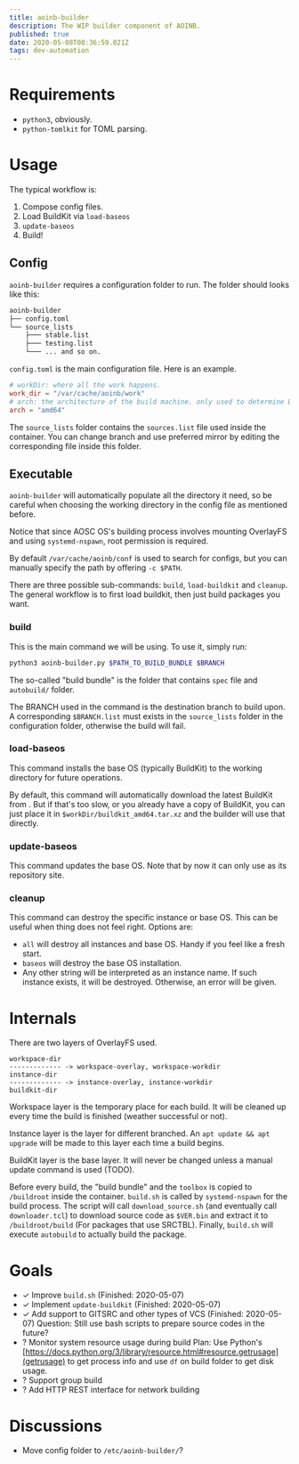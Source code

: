 ```yaml
---
title: aoinb-builder
description: The WIP builder component of AOINB.
published: true
date: 2020-05-08T08:36:59.021Z
tags: dev-automation
---
```


# Requirements

- `python3`, obviously.
- `python-tomlkit` for TOML parsing.

# Usage
The typical workflow is:
1. Compose config files.
2. Load BuildKit via `load-baseos` 
3. `update-baseos`
4. Build!

## Config
`aoinb-builder` requires a configuration folder to run. The folder should looks like this:

``` bash
aoinb-builder
├── config.toml
└── source_lists
    ├─── stable.list
    ├─── testing.list
    └─── ... and so on.
```

`config.toml` is the main configuration file. Here is an example.

``` toml
# workDir: where all the work happens.
work_dir = "/var/cache/aoinb/work" 
# arch: the architecture of the build machine. only used to determine BuildKit download url for now.
arch = "amd64"
```

The `source_lists` folder contains the `sources.list` file used inside the container. You can change branch and use preferred mirror by editing the corresponding file inside this folder.

## Executable
`aoinb-builder` will automatically populate all the directory it need, so be careful when choosing the working directory in the config file as mentioned before.

Notice that since AOSC OS\'s building process involves mounting OverlayFS and using `systemd-nspawn`, root permission is required.

By default `/var/cache/aoinb/conf` is used to search for configs, but you can manually specify the path by offering `-c $PATH`.

There are three possible sub-commands: `build`, `load-buildkit` and `cleanup`. The general workflow is to first load buildkit, then just build packages you want.

### build
This is the main command we will be using. To use it, simply run:

``` bash
python3 aoinb-builder.py $PATH_TO_BUILD_BUNDLE $BRANCH
```

The so-called \"build bundle\" is the folder that contains `spec` file and `autobuild/` folder.

The BRANCH used in the command is the destination branch to build upon. A corresponding `$BRANCH.list` must exists in the `source_lists` folder in the configuration folder, otherwise the build will fail.

### load-baseos
This command installs the base OS (typically BuildKit) to the working directory for future operations.

By default, this command will automatically download the latest BuildKit from [](repo.aosc.io). But if that's too slow, or you already have a copy of BuildKit, you can just place it in `$workDir/buildkit_amd64.tar.xz` and the builder will use that directly.

### update-baseos
This command updates the base OS. Note that by now it can only use [](repo.aosc.io) as its repository site.

### cleanup
This command can destroy the specific instance or base OS. This can be useful when thing does not feel right. Options are:
* `all` will destroy all instances and base OS. Handy if you feel like a fresh start.
* `baseos` will destroy the base OS installation.
* Any other string will be interpreted as an instance name. If such instance exists, it will be destroyed. Otherwise, an error will be given.

# Internals
There are two layers of OverlayFS used.

```
workspace-dir
------------- -> workspace-overlay, workspace-workdir
instance-dir
------------- -> instance-overlay, instance-workdir
buildkit-dir
```

Workspace layer is the temporary place for each build. It will be cleaned up every time the build is finished (weather successful or not).

Instance layer is the layer for different branched. An `apt update && apt upgrade` will be made to this layer each time a build begins.

BuildKit layer is the base layer. It will never be changed unless a manual update command is used (TODO).

Before every build, the "build bundle" and the `toolbox` is copied to `/buildroot` inside the container. `build.sh` is called by `systemd-nspawn` for the build process. The script will call `download_source.sh` (and eventually call `downloader.tcl`) to download source code as `$VER.bin` and extract it to `/buildroot/build` (For packages that use SRCTBL). Finally, `build.sh` will execute `autobuild` to actually build the package.

# Goals
* ✓ Improve `build.sh` (Finished: 2020-05-07)
* ✓ Implement `update-buildkit` (Finished: 2020-05-07)
* ✓ Add support to GITSRC and other types of VCS (Finished: 2020-05-07)
Question: Still use bash scripts to prepare source codes in the future?
* ? Monitor system resource usage during build 
Plan: Use Python's [https://docs.python.org/3/library/resource.html#resource.getrusage](getrusage) to get process info and use `df` on build folder to get disk usage.
* ? Support group build
* ? Add HTTP REST interface for network building

# Discussions
* Move config folder to `/etc/aoinb-builder/`?
